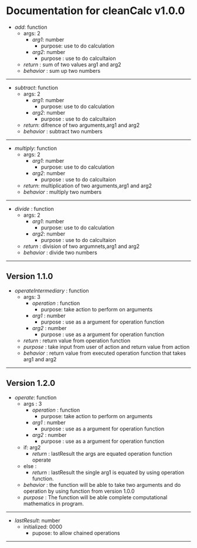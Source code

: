 # Documentation for __cleanCalc__ v1.0.0


* _add_: function
    * args: 2
        * _arg1_: number
            * purpose: use to do calculation
        * _arg2_: number
            * purpose : use to do calcultaion
    * _return_ : sum of two values arg1 and arg2
    * _behavior_ : sum up two numbers

---
* _subtract_: function
    * args: 2
        * _arg1_: number
            * purpose: use to do calculation
        * _arg2_: number
            * purpose : use to do calcultaion
    * _return_: difrence of two arguments,arg1 and arg2
    * _behavior_ : subtract two numbers

---
* _multiply_: function
    * args: 2
        * _arg1_: number
            * purpose: use to do calculation
        * _arg2_: number
            * purpose : use to do calcultaion
    * _return_: multiplication of two arguments,arg1 and arg2
    * _behavior_ : multiply two numbers

---
* _divide_ : function
    * args: 2
        * _arg1_: number
            * purpose: use to do calculation
        * _arg2_: number
            * purpose : use to do calcultaion
    * _return_ : division of two argumnets,arg1 and arg2
    * _behavior_ : divide two numbers
---
## Version 1.1.0
* _operateIntermediary_ : function
    * args: 3
        * _operation_ : function
            * purpose: take action to perform on arguments
        *  _arg1_ : number
            * purpose : use as a argument for operation function
        * _arg2_ : number
            * purpose : use as a argument for operation function
    * _return_ : return value from operation function
    * _purpose_ : take input from user of action and return value from action
    * _behavior_ : return value from executed operation function that takes arg1 and arg2

---
## Version 1.2.0

* _operate_: function
    * args : 3
        * _operation_ : function
            * purpose: take action to perform on arguments
        *  _arg1_ : number
            * purpose : use as a argument for operation function
        * _arg2_ : number
            * purpose : use as a argument for operation function
    * if: arg2
        * _return_ : lastResult the args are equated operation function operate
    * else : 
        * _return_ : lastResult the single arg1 is equated by using operation function.   
    * _behavior_ : the function will be able to take two arguments and do  operation by using function from version 1.0.0
    * _purpose_ : The function will be able complete computational mathematics in program.
---
* _lastResult_: number
	* initialized: 0000
		* pupose: to allow chained operations
---


    